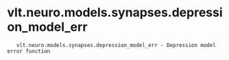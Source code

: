 # vlt.neuro.models.synapses.depression_model_err

```
   vlt.neuro.models.synapses.depression_model_err - Depression model error function

```
